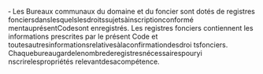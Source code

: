 ‐ Les Bureaux communaux du domaine et du foncier sont dotés de registres fonciersdanslesquelslesdroitssujetsàinscriptionconformé mentauprésentCodesont enregistrés.
Les registres fonciers contiennent les informations prescrites par le présent Code et toutesautresinformationsrelativesàlaconfirmationdesdroi tsfonciers.
Chaquebureaugardelenombrederegistresnécessairespouryi nscrirelespropriétés relevantdesacompétence.